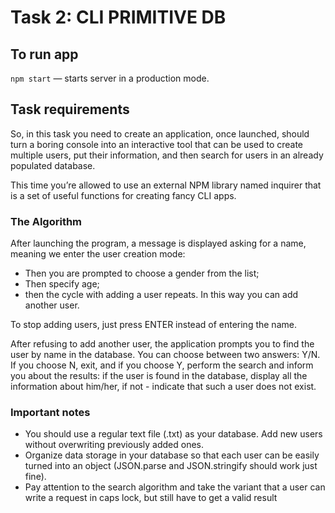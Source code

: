 # Task 2: CLI PRIMITIVE DB

## To run app

`npm start` &mdash; starts server in a production mode.

## Task requirements

So, in this task you need to create an application, once launched, should turn a boring console into an interactive tool that can be used to create multiple users, put their information, and then search for users in an already populated database.

This time you’re allowed to use an external NPM library named inquirer that is a set of useful functions for creating fancy CLI apps.

### The Algorithm

After launching the program, a message is displayed asking for a name, meaning we enter the user creation mode:

- Then you are prompted to choose a gender from the list;
- Then specify age;
- then the cycle with adding a user repeats. In this way you can add another user.

To stop adding users, just press ENTER instead of entering the name.

After refusing to add another user, the application prompts you to find the user by name in the database. You can choose between two answers: Y/N. If you choose N, exit, and if you choose Y, perform the search and inform you about the results: if the user is found in the database, display all the information about him/her, if not - indicate that such a user does not exist.

### Important notes

- You should use a regular text file (.txt) as your database. Add new users without overwriting previously added ones.
- Organize data storage in your database so that each user can be easily turned into an object (JSON.parse and JSON.stringify should work just fine).
- Pay attention to the search algorithm and take the variant that a user can write a request in caps lock, but still have to get a valid result
